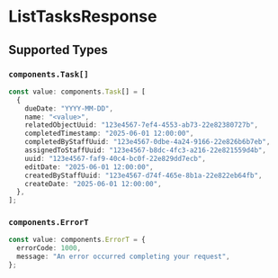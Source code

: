 # ListTasksResponse


## Supported Types

### `components.Task[]`

```typescript
const value: components.Task[] = [
  {
    dueDate: "YYYY-MM-DD",
    name: "<value>",
    relatedObjectUuid: "123e4567-7ef4-4553-ab73-22e82380727b",
    completedTimestamp: "2025-06-01 12:00:00",
    completedByStaffUuid: "123e4567-0dbe-4a24-9166-22e826b6b7eb",
    assignedToStaffUuid: "123e4567-b8dc-4fc3-a216-22e821559d4b",
    uuid: "123e4567-faf9-40c4-bc0f-22e829dd7ecb",
    editDate: "2025-06-01 12:00:00",
    createdByStaffUuid: "123e4567-d74f-465e-8b1a-22e822eb64fb",
    createDate: "2025-06-01 12:00:00",
  },
];
```

### `components.ErrorT`

```typescript
const value: components.ErrorT = {
  errorCode: 1000,
  message: "An error occurred completing your request",
};
```

